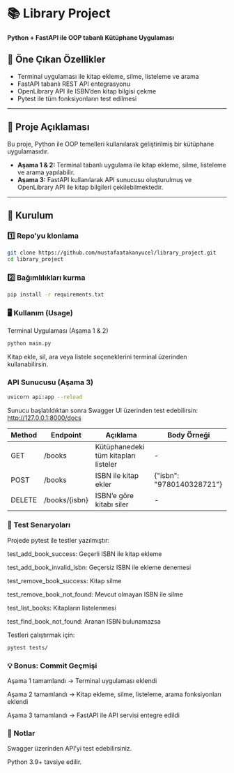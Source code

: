 
# 📚 Library Project
**Python + FastAPI ile OOP tabanlı Kütüphane Uygulaması**

## 🔹 Öne Çıkan Özellikler
- Terminal uygulaması ile kitap ekleme, silme, listeleme ve arama
- FastAPI tabanlı REST API entegrasyonu
- OpenLibrary API ile ISBN’den kitap bilgisi çekme
- Pytest ile tüm fonksiyonların test edilmesi

---

## 🔹 Proje Açıklaması
Bu proje, Python ile OOP temelleri kullanılarak geliştirilmiş bir kütüphane uygulamasıdır.  
- **Aşama 1 & 2:** Terminal tabanlı uygulama ile kitap ekleme, silme, listeleme ve arama yapılabilir.  
- **Aşama 3:** FastAPI kullanılarak API sunucusu oluşturulmuş ve OpenLibrary API ile kitap bilgileri çekilebilmektedir.

---

## 🚀 Kurulum

### 1️⃣ Repo’yu klonlama
```bash
git clone https://github.com/mustafaatakanyucel/library_project.git
cd library_project 
```
### 2️⃣ Bağımlılıkları kurma
```bash
pip install -r requirements.txt
```
### 🖥️ Kullanım (Usage)
Terminal Uygulaması (Aşama 1 & 2)
```bash
python main.py
```
Kitap ekle, sil, ara veya listele seçeneklerini terminal üzerinden kullanabilirsin.
### API Sunucusu (Aşama 3)
```bash
uvicorn api:app --reload
```
Sunucu başlatıldıktan sonra Swagger UI üzerinden test edebilirsin:
http://127.0.0.1:8000/docs

| Method | Endpoint      | Açıklama                             | Body Örneği               |
| ------ | ------------- | ------------------------------------ | ------------------------- |
| GET    | /books        | Kütüphanedeki tüm kitapları listeler | -                         |
| POST   | /books        | ISBN ile kitap ekler                 | {"isbn": "9780140328721"} |
| DELETE | /books/{isbn} | ISBN’e göre kitabı siler             | -                         |

### 🧪 Test Senaryoları

Projede pytest ile testler yazılmıştır:

test_add_book_success: Geçerli ISBN ile kitap ekleme

test_add_book_invalid_isbn: Geçersiz ISBN ile ekleme denemesi

test_remove_book_success: Kitap silme

test_remove_book_not_found: Mevcut olmayan ISBN ile silme

test_list_books: Kitapların listelenmesi

test_find_book_not_found: Aranan ISBN bulunamazsa

Testleri çalıştırmak için:
```bash
pytest tests/
```
### 💡 Bonus: Commit Geçmişi

Aşama 1 tamamlandı → Terminal uygulaması eklendi

Aşama 2 tamamlandı → Kitap ekleme, silme, listeleme, arama fonksiyonları eklendi

Aşama 3 tamamlandı → FastAPI ile API servisi entegre edildi

### 📌 Notlar

Swagger üzerinden API’yi test edebilirsiniz.

Python 3.9+ tavsiye edilir.

